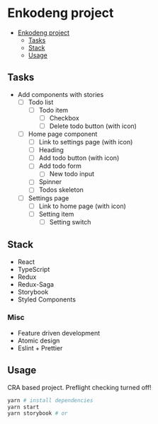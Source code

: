 # Enkodeng project

- [Enkodeng project](#enkodeng-project)
  - [Tasks](#tasks)
  - [Stack](#stack)
  - [Usage](#usage)

## Tasks

- Add components with stories
  - [ ] Todo list
    - [ ] Todo item
      - [ ] Checkbox
      - [ ] Delete todo button (with icon)
  - [ ] Home page component
    - [ ] Link to settings page (with icon)
    - [ ] Heading
    - [ ] Add todo button (with icon)
    - [ ] Add todo form
      - [ ] New todo input
    - [ ] Spinner
    - [ ] Todos skeleton
  - [ ] Settings page
    - [ ] Link to home page (with icon)
    - [ ] Setting item
      - [ ] Setting switch

## Stack

- React
- TypeScript
- Redux
- Redux-Saga
- Storybook
- Styled Components
  
### Misc

- Feature driven development
- Atomic design
- Eslint + Prettier

## Usage

CRA based project. Preflight checking turned off!

```bash
yarn # install dependencies
yarn start
yarn storybook # or
```